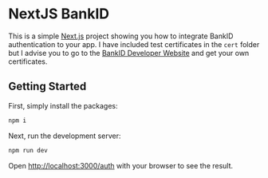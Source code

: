 # NextJS BankID

This is a simple [Next.js](https://nextjs.org/) project showing you how to integrate BankID authentication to your app. I have included test certificates in the `cert` folder but I advise you to go to the [BankID Developer Website](https://developers.bankid.com/) and get your own certificates. 

## Getting Started

First, simply install the packages:

```bash
npm i
```

Next, run the development server:

```bash
npm run dev
```

Open [http://localhost:3000/auth](http://localhost:3000/auth) with your browser to see the result.


